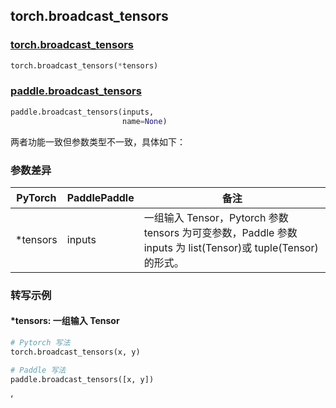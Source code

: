 ## torch.broadcast_tensors
### [torch.broadcast_tensors](https://pytorch.org/docs/stable/generated/torch.broadcast_tensors.html?highlight=broadcast_tensors#torch.broadcast_tensors)

```python
torch.broadcast_tensors(*tensors)
```

### [paddle.broadcast_tensors](https://www.paddlepaddle.org.cn/documentation/docs/zh/api/paddle/broadcast_tensors_cn.html#broadcast-tensors)

```python
paddle.broadcast_tensors(inputs,
                         name=None)
```

两者功能一致但参数类型不一致，具体如下：
### 参数差异
| PyTorch       | PaddlePaddle | 备注                                                   |
| ------------- | ------------ | ------------------------------------------------------ |
| *tensors      | inputs       | 一组输入 Tensor，Pytorch 参数 tensors 为可变参数，Paddle 参数 inputs 为 list(Tensor)或 tuple(Tensor)的形式。   |


### 转写示例
#### *tensors: 一组输入 Tensor
```python
# Pytorch 写法
torch.broadcast_tensors(x, y)

# Paddle 写法
paddle.broadcast_tensors([x, y])
```
‘
